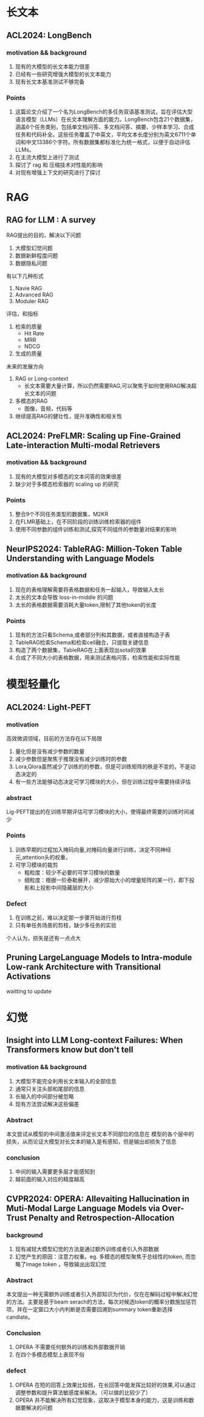 
# 长文本

## ACL2024: LongBench

### motivation  && background

1. 现有的大模型的长文本能力很差
2. 已经有一些研究增强大模型的长文本能力
3. 现有长文本基准测试不够完备

### Points

1. 这篇论文介绍了一个名为LongBench的多任务双语基准测试，旨在评估大型语言模型（LLMs）在长文本理解方面的能力。LongBench包含21个数据集，涵盖6个任务类别，包括单文档问答、多文档问答、摘要、少样本学习、合成任务和代码补全。这些任务覆盖了中英文，平均文本长度分别为英文6711个单词和中文13386个字符。所有数据集都标准化为统一格式，以便于自动评估LLMs。
2. 在主流大模型上进行了测试
3. 探讨了 rag 和 压缩技术对性能的影响
4. 对现有增强上下文的研究进行了探讨

# RAG

## RAG for LLM :  A survey

RAG提出的目的，解决以下问题

1. 大模型幻觉问题
2. 数据新鲜程度问题
3. 数据隐私问题

有以下几种形式

1. Navie RAG
2. Advanced RAG
3. Moduler RAG

评估，和指标

1. 检索的质量
    - Hit Rate
    - MRR
    - NDCG
2. 生成的质量

未来的发展方向

1. RAG or Long-context
    - 长文本需要大量计算，所以仍然需要RAG,可以聚焦于如何使用RAG解决超长文本的问题
2. 多模态的RAG
    - 图像，音频，代码等
3. 继续提高RAG的健壮性，提升准确性和相关性

## ACL2024: PreFLMR: Scaling up Fine-Grained Late-interaction Multi-modal Retrievers

### motivation && background

1. 现有的大模型对多模态的文本问答的效果很差
2. 缺少对于多模态检索器的 scaling up 的研究

### Points

1. 整合9个不同任务类型的数据集，M2KR
2. 在FLMR基础上，在不同阶段的训练训练检索器的组件
3. 使用不同参数的组件训练和测试,探究不同组件的参数量对结果的影响

## NeurIPS2024: TableRAG: Million-Token Table Understanding with Language Models

### motivation && background

1. 现在的表格理解需要将表格数据和任务一起输入，导致输入太长
2. 太长的文本会导致 loss-in-middle 的问题
3. 太长的表格数据需要消耗大量token,限制了其他token的长度

### Points

1. 现有的方法只看Schema,或者部分列和其数据，或者直接构造子表
2. TableRAG检索Schema和检索cell融合，只提取关键信息
3. 构造了两个数据集，TableRAG在上面表现出sota的效果
4. 合成了不同大小的表格数据，用来测试表格问答，检索性能和实际性能

# 模型轻量化

## ACL2024: Light-PEFT

### motivation

高效微调领域，目前的方法存在以下局限

1. 量化但是没有减少参数的数量
2. 减少参数但是聚焦于推理没有减少训练时的参数
3. Lora,Qlora虽然减少了训练的的参数，但是可训练矩阵的秩是不变的，不是动态决定的
4. 有一些方法能够动态决定可学习模块的大小，但在训练过程中需要持续评估

### abstract

Lig-PEFT提出的在训练早期评估可学习模块的大小，使得最终需要的训练时间减少

### Points

1. 训练早期的过程加入掩码向量,对掩码向量进行训练，决定不同神经元,attention头的权重，
2. 可学习模块的裁剪
    - 粗粒度：较少不必要的可学习模块的数量
    - 细粒度：根据一阶泰勒展开，减少原始大小的增量矩阵的某一行，即下投影和上投影中间隐藏层的大小

### Defect

1. 在训练之前，难以决定那一步骤开始进行剪枝
2. 只有单任务场景的剪枝，缺少多任务的实验

个人认为，损失是还有一点点大

## Pruning LargeLanguage Models to Intra-module Low-rank Architecture with Transitional Activations

waitting to update

# 幻觉

## Insight into LLM Long-context Failures: When Transformers know but don't tell

### motivation && background

1. 大模型不能完全利用长文本输入的全部信息
2. 通常只关注头部和尾部的信息
3. 长输入的中间部分被忽略
4. 现有方法尝试解决这些偏差

### Abstract

本文尝试从模型的中间激活值来评定长文本不同部位的信息在 模型的各个层中的损失，从而论证大模型对长文本的输入是有感知，但是输出却损失了信息

### conclusion

1. 中间的输入需要更多层才能感知到
2. 越前面的输入对应的精度越高

## CVPR2024: OPERA: Allevaiting Hallucination in Muti-Modal Large Language Models via Over-Trust Penalty and Retrospection-Allocation

### background

1. 现有减轻大模型幻觉的方法是通过额外训练或者引入外部数据
2. 幻觉产生的原因：注意力权重。eg. 多模态的模型聚焦于总结性的token, 而忽略了image token ，导致输出出现幻觉

### Abstract

本文提出一种无需额外训练或者引入外部知识为代价，仅在在解码过程中解决幻觉的方法。主要是基于beam serach的方法，每次对候选token的概率分数施加惩罚项，并在一定窗口大小内判断是否需要回溯到summary token重新选择candiate。

### Conclusion

1. OPERA 不需要任何额外的训练和外部数据开销
2. 在四个多模态模型上表现不俗

### defect

1. OPERA 在短的回答上效果比较弱，在长回答中能发挥比较好的效果,可以通过调整参数和提升算法敏感度来解决。（可以做的比较少了）
2. OPERA 并不能解决所有幻觉现象，这取决于模型本身的能力，这是训练和数据要解决的问题
